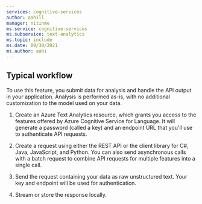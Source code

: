 ```yaml
---
services: cognitive-services
author: aahill
manager: nitinme
ms.service: cognitive-services
ms.subservice: text-analytics
ms.topic: include 
ms.date: 09/30/2021
ms.author: aahi
---
```


## Typical workflow

To use this feature, you submit data for analysis and handle the API output in your application. Analysis is performed as-is, with no additional customization to the model used on your data.

1. Create an Azure Text Analytics resource, which grants you access to the features offered by Azure Cognitive Service for Language. It will generate a password (called a key) and an endpoint URL that you'll use to authenticate API requests.

2. Create a request using either the REST API or the client library for C#, Java, JavaScript, and Python. You can also send asynchronous calls with a batch request to combine API requests for multiple features into a single call.

3. Send the request containing your data as raw unstructured text. Your key and endpoint will be used for authentication.

4. Stream or store the response locally. 
